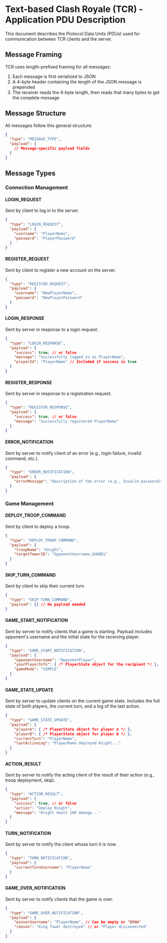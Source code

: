 # Text-based Clash Royale (TCR) - Application PDU Description

This document describes the Protocol Data Units (PDUs) used for communication between TCR clients and the server.

## Message Framing

TCR uses length-prefixed framing for all messages:

1. Each message is first serialized to JSON
2. A 4-byte header containing the length of the JSON message is prepended
3. The receiver reads the 4-byte length, then reads that many bytes to get the complete message

## Message Structure

All messages follow this general structure:

```json
{
  "type": "MESSAGE_TYPE",
  "payload": {
    // Message-specific payload fields
  }
}
```

## Message Types

### Connection Management

#### LOGIN_REQUEST
Sent by client to log in to the server.

```json
{
  "type": "LOGIN_REQUEST",
  "payload": {
    "username": "PlayerName",
    "password": "PlayerPassword"
  }
}
```

#### REGISTER_REQUEST
Sent by client to register a new account on the server.

```json
{
  "type": "REGISTER_REQUEST",
  "payload": {
    "username": "NewPlayerName",
    "password": "NewPlayerPassword"
  }
}
```

#### LOGIN_RESPONSE
Sent by server in response to a login request.

```json
{
  "type": "LOGIN_RESPONSE",
  "payload": {
    "success": true, // or false
    "message": "Successfully logged in as PlayerName",
    "playerId": "PlayerName" // Included if success is true
  }
}
```

#### REGISTER_RESPONSE
Sent by server in response to a registration request.

```json
{
  "type": "REGISTER_RESPONSE",
  "payload": {
    "success": true, // or false
    "message": "Successfully registered PlayerName"
  }
}
```

#### ERROR_NOTIFICATION
Sent by server to notify client of an error (e.g., login failure, invalid command, etc.).

```json
{
  "type": "ERROR_NOTIFICATION",
  "payload": {
    "errorMessage": "Description of the error (e.g., Invalid password)"
  }
}
```

### Game Management

#### DEPLOY_TROOP_COMMAND
Sent by client to deploy a troop.

```json
{
  "type": "DEPLOY_TROOP_COMMAND",
  "payload": {
    "troopName": "Knight",
    "targetTowerID": "OpponentUsername_GUARD1"
  }
}
```

#### SKIP_TURN_COMMAND
Sent by client to skip their current turn.

```json
{
  "type": "SKIP_TURN_COMMAND",
  "payload": {} // No payload needed
}
```

#### GAME_START_NOTIFICATION
Sent by server to notify clients that a game is starting.
Payload includes opponent's username and the initial state for the receiving player.

```json
{
  "type": "GAME_START_NOTIFICATION",
  "payload": {
    "opponentUsername": "OpponentPlayer",
    "yourPlayerInfo": { /* PlayerState object for the recipient */ },
    "gameMode": "SIMPLE"
  }
}
```

#### GAME_STATE_UPDATE
Sent by server to update clients on the current game state.
Includes the full state of both players, the current turn, and a log of the last action.

```json
{
  "type": "GAME_STATE_UPDATE",
  "payload": {
    "playerA": { /* PlayerState object for player A */ },
    "playerB": { /* PlayerState object for player B */ },
    "currentTurn": "PlayerName",
    "lastActionLog": "PlayerName deployed Knight..."
  }
}
```

#### ACTION_RESULT
Sent by server to notify the acting client of the result of their action (e.g., troop deployment, skip).

```json
{
  "type": "ACTION_RESULT",
  "payload": {
    "success": true, // or false
    "action": "Deploy Knight",
    "message": "Knight dealt 100 damage..."
  }
}
```

#### TURN_NOTIFICATION
Sent by server to notify the client whose turn it is now.

```json
{
  "type": "TURN_NOTIFICATION",
  "payload": {
    "currentTurnUsername": "PlayerName"
  }
}
```

#### GAME_OVER_NOTIFICATION
Sent by server to notify clients that the game is over.

```json
{
  "type": "GAME_OVER_NOTIFICATION",
  "payload": {
    "winnerUsername": "PlayerName", // Can be empty or "DRAW"
    "reason": "King Tower destroyed" // or "Player disconnected"
  }
}
```

<!-- Note: PlayerState and TowerState object structures are detailed in models.go -->
<!-- It's implied they are nested within payloads like GAME_START_NOTIFICATION and GAME_STATE_UPDATE -->